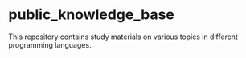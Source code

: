 # public_knowledge_base
This repository contains study materials on various topics in different programming languages.
